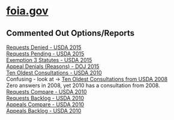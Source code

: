 # [foia.gov](https://www.foia.gov/)  

## Commented Out Options/Reports  
[Requests Denied - USDA 2015](https://www.foia.gov/foia/Services/RequestDenial.jsp?requestYear=2015&agencyName=USDA)  
[Requests Pending - USDA 2015](https://www.foia.gov/foia/Services/RequestPending.jsp?requestYear=2015&agencyName=USDA)  
[Exemption 3 Statutes - USDA 2015](https://www.foia.gov/foia/Services/Exemption3Statutes.jsp?requestYear=2015&agencyName=USDA)  
[Appeal Denials (Reasons) - DOJ 2015](https://www.foia.gov/foia/Services/appealDenialReason.jsp?requestYear=2015&agencyName=DOJ)  
[Ten Oldest Consultations - USDA 2010](https://www.foia.gov/foia/Services/consultation10Oldest.jsp?requestYear=2010&agencyName=USDA)  
Confusing - look at -> [Ten Oldest Consultations from USDA 2008](https://www.foia.gov/foia/Services/consultation10Oldest.jsp?requestYear=2008&agencyName=USDA)  
Zero answers in 2008, yet 2010 has a consultation from 2008.  
[Requests Compare - USDA 2010](https://www.foia.gov/foia/Services/requestCompare.jsp?requestYear=2010&agencyName=USDA)  
[Requests Backlog - USDA 2010](https://www.foia.gov/foia/Services/requestBacklog.jsp?requestYear=2010&agencyName=USDA)  
[Appeals Compare - USDA 2010](https://www.foia.gov/foia/Services/appealCompare.jsp?requestYear=2010&agencyName=USDA)  
[Appeals Backlog - USDA 2010](https://www.foia.gov/foia/Services/appealBacklog.jsp?requestYear=2010&agencyName=USDA)

